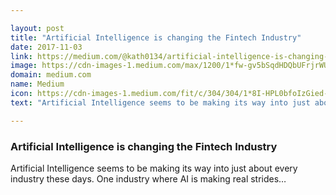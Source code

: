 ```yaml
---

layout: post
title: "Artificial Intelligence is changing the Fintech Industry"
date: 2017-11-03
link: https://medium.com/@kath0134/artificial-intelligence-is-changing-the-fintech-industry-8c02ae60e9e3?source=rss------machine_learning-5
image: https://cdn-images-1.medium.com/max/1200/1*fw-gv5bSqdHDQbUFrjrWUA.jpeg
domain: medium.com
name: Medium
icon: https://cdn-images-1.medium.com/fit/c/304/304/1*8I-HPL0bfoIzGied-dzOvA.png
text: "Artificial Intelligence seems to be making its way into just about every industry these days. One industry where AI is making real strides…"

---
```


### Artificial Intelligence is changing the Fintech Industry

Artificial Intelligence seems to be making its way into just about every industry these days. One industry where AI is making real strides…